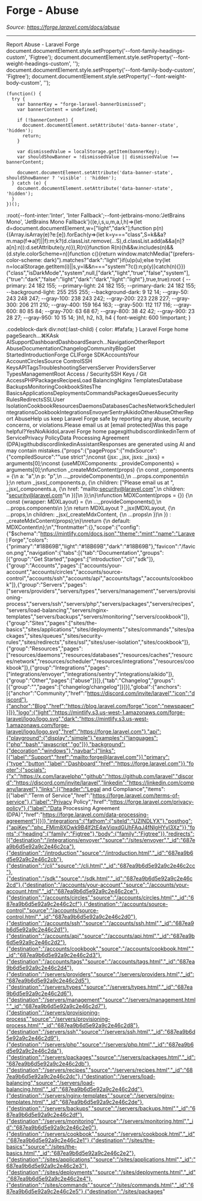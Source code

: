 # Forge - Abuse

*Source: https://forge.laravel.com/docs/abuse*

---

Report Abuse - Laravel Forge
              document.documentElement.style.setProperty('--font-family-headings-custom', 'Figtree');
              document.documentElement.style.setProperty('--font-weight-headings-custom', '');
              document.documentElement.style.setProperty('--font-family-body-custom', 'Figtree');
              document.documentElement.style.setProperty('--font-weight-body-custom', '');
            
    (function() {
      try {
        var bannerKey = "forge-laravel-bannerDismissed";
        var bannerContent = undefined;
        
        if (!bannerContent) {
          document.documentElement.setAttribute('data-banner-state', 'hidden');
          return;
        }
        
        var dismissedValue = localStorage.getItem(bannerKey);
        var shouldShowBanner = !dismissedValue || dismissedValue !== bannerContent;
        
        document.documentElement.setAttribute('data-banner-state', shouldShowBanner ? 'visible' : 'hidden');
      } catch (e) {
        document.documentElement.setAttribute('data-banner-state', 'hidden');
      }
    })();
  :root{--font-inter:'Inter', 'Inter Fallback';--font-jetbrains-mono:'JetBrains Mono', 'JetBrains Mono Fallback'}((e,i,s,u,m,a,l,h)=>{let d=document.documentElement,w=["light","dark"];function p(n){(Array.isArray(e)?e:[e]).forEach(y=>{let k=y==="class",S=k&&a?m.map(f=>a[f]||f):m;k?(d.classList.remove(...S),d.classList.add(a&&a[n]?a[n]:n)):d.setAttribute(y,n)}),R(n)}function R(n){h&&w.includes(n)&&(d.style.colorScheme=n)}function c(){return window.matchMedia("(prefers-color-scheme: dark)").matches?"dark":"light"}if(u)p(u);else try{let n=localStorage.getItem(i)||s,y=l&&n==="system"?c():n;p(y)}catch(n){}})("class","isDarkMode","system",null,["dark","light","true","false","system"],{"true":"dark","false":"light","dark":"dark","light":"light"},true,true):root {
    --primary: 24 182 155;
    --primary-light: 24 182 155;
    --primary-dark: 24 182 155;
    --background-light: 255 255 255;
    --background-dark: 9 12 14;
    --gray-50: 243 248 247;
    --gray-100: 238 243 242;
    --gray-200: 223 228 227;
    --gray-300: 206 211 210;
    --gray-400: 159 164 163;
    --gray-500: 112 117 116;
    --gray-600: 80 85 84;
    --gray-700: 63 68 67;
    --gray-800: 38 42 42;
    --gray-900: 23 28 27;
    --gray-950: 10 15 14;
  }h1, h2, h3, h4 {
    font-weight: 600 !important;
}

.codeblock-dark div:not(:last-child) {
    color: #fafafa;
}
Laravel Forge home pageSearch...⌘KAsk AISupportDashboardDashboardSearch...NavigationOtherReport AbuseDocumentationChangelogCommunityBlogGet StartedIntroductionForge CLIForge SDKAccountsYour AccountCirclesSource ControlSSH KeysAPITagsTroubleshootingServersServer ProvidersServer TypesManagementRoot Access / SecuritySSH Keys / Git AccessPHPPackagesRecipesLoad BalancingNginx TemplatesDatabase BackupsMonitoringCookbookSitesThe BasicsApplicationsDeploymentsCommandsPackagesQueuesSecurity RulesRedirectsSSLUser IsolationCookbookResourcesDaemonsDatabasesCachesNetworkSchedulerIntegrationsCookbookIntegrationsEnvoyerSentryAikidoOtherAbuseOtherReport AbuseHelp us keep Laravel Forge safe by reporting any abuse, security concerns, or violations.Please email us at [email&#160;protected]Was this page helpful?YesNoAikidoLaravel Forge home pagexgithubdiscordlinkedinTerm of ServicePrivacy PolicyData Processing Agreement (DPA)xgithubdiscordlinkedinAssistantResponses are generated using AI and may contain mistakes.{"props":{"pageProps":{"mdxSource":{"compiledSource":"\"use strict\";\nconst {jsx: _jsx, jsxs: _jsxs} = arguments[0];\nconst {useMDXComponents: _provideComponents} = arguments[0];\nfunction _createMdxContent(props) {\n  const _components = {\n    a: \"a\",\n    p: \"p\",\n    ..._provideComponents(),\n    ...props.components\n  };\n  return _jsxs(_components.p, {\n    children: [\"Please email us at \", _jsx(_components.a, {\n      href: \"mailto:security@laravel.com\",\n      children: \"security@laravel.com\"\n    })]\n  });\n}\nfunction MDXContent(props = {}) {\n  const {wrapper: MDXLayout} = {\n    ..._provideComponents(),\n    ...props.components\n  };\n  return MDXLayout ? _jsx(MDXLayout, {\n    ...props,\n    children: _jsx(_createMdxContent, {\n      ...props\n    })\n  }) : _createMdxContent(props);\n}\nreturn {\n  default: MDXContent\n};\n","frontmatter":{},"scope":{"config":{"$schema":"https://mintlify.com/docs.json","theme":"mint","name":"Laravel Forge","colors":{"primary":"#18B69B","light":"#18B69B","dark":"#18B69B"},"favicon":"/favicon.png","navigation":{"tabs":[{"tab":"Documentation","groups":[{"group":"Get Started","pages":["introduction","cli","sdk"]},{"group":"Accounts","pages":["accounts/your-account","accounts/circles","accounts/source-control","accounts/ssh","accounts/api","accounts/tags","accounts/cookbook"]},{"group":"Servers","pages":["servers/providers","servers/types","servers/management","servers/provisioning-process","servers/ssh","servers/php","servers/packages","servers/recipes","servers/load-balancing","servers/nginx-templates","servers/backups","servers/monitoring","servers/cookbook"]},{"group":"Sites","pages":["sites/the-basics","sites/applications","sites/deployments","sites/commands","sites/packages","sites/queues","sites/security-rules","sites/redirects","sites/ssl","sites/user-isolation","sites/cookbook"]},{"group":"Resources","pages":["resources/daemons","resources/databases","resources/caches","resources/network","resources/scheduler","resources/integrations","resources/cookbook"]},{"group":"Integrations","pages":["integrations/envoyer","integrations/sentry","integrations/aikido"]},{"group":"Other","pages":["abuse"]}]},{"tab":"Changelog","groups":[{"group":"","pages":["changelog/changelog"]}]}],"global":{"anchors":[{"anchor":"Community","href":"https://discord.com/invite/laravel","icon":"discord"},{"anchor":"Blog","href":"https://blog.laravel.com/forge","icon":"newspaper"}]}},"logo":{"light":"https://mintlify.s3.us-west-1.amazonaws.com/forge-laravel/logo/logo.svg","dark":"https://mintlify.s3.us-west-1.amazonaws.com/forge-laravel/logo/logo.svg","href":"https://forge.laravel.com"},"api":{"playground":{"display":"simple"},"examples":{"languages":["php","bash","javascript","go"]}},"background":{"decoration":"windows"},"navbar":{"links":[{"label":"Support","href":"mailto:forge@laravel.com"}],"primary":{"type":"button","label":"Dashboard","href":"https://forge.laravel.com"}},"footer":{"socials":{"x":"https://x.com/laravelphp","github":"https://github.com/laravel","discord":"https://discord.com/invite/laravel","linkedin":"https://linkedin.com/company/laravel"},"links":[{"header":"Legal and Compliance","items":[{"label":"Term of Service","href":"https://forge.laravel.com/terms-of-service"},{"label":"Privacy Policy","href":"https://forge.laravel.com/privacy-policy"},{"label":"Data Processing Agreement (DPA)","href":"https://forge.laravel.com/data-processing-agreement"}]}]},"integrations":{"fathom":{"siteId":"UZINDLYX"},"posthog":{"apiKey":"phc_FMim8XOwk9B4lf2tE4wViqxdGUhFAqJ4fNlgHYvI3Xz"}},"fonts":{"heading":{"family":"Figtree"},"body":{"family":"Figtree"}},"redirects":[{"destination":"/integrations/envoyer","source":"/sites/envoyer","_id":"687ea9b6d5e92a9c2e46c2ca"},{"destination":"/introduction","source":"/introduction.html","_id":"687ea9b6d5e92a9c2e46c2cb"},{"destination":"/cli","source":"/cli.html","_id":"687ea9b6d5e92a9c2e46c2cc"},{"destination":"/sdk","source":"/sdk.html","_id":"687ea9b6d5e92a9c2e46c2cd"},{"destination":"/accounts/your-account","source":"/accounts/your-account.html","_id":"687ea9b6d5e92a9c2e46c2ce"},{"destination":"/accounts/circles","source":"/accounts/circles.html","_id":"687ea9b6d5e92a9c2e46c2cf"},{"destination":"/accounts/source-control","source":"/accounts/source-control.html","_id":"687ea9b6d5e92a9c2e46c2d0"},{"destination":"/accounts/ssh","source":"/accounts/ssh.html","_id":"687ea9b6d5e92a9c2e46c2d1"},{"destination":"/accounts/api","source":"/accounts/api.html","_id":"687ea9b6d5e92a9c2e46c2d2"},{"destination":"/accounts/cookbook","source":"/accounts/cookbook.html","_id":"687ea9b6d5e92a9c2e46c2d3"},{"destination":"/accounts/tags","source":"/accounts/tags.html","_id":"687ea9b6d5e92a9c2e46c2d4"},{"destination":"/servers/providers","source":"/servers/providers.html","_id":"687ea9b6d5e92a9c2e46c2d5"},{"destination":"/servers/types","source":"/servers/types.html","_id":"687ea9b6d5e92a9c2e46c2d6"},{"destination":"/servers/management","source":"/servers/management.html","_id":"687ea9b6d5e92a9c2e46c2d7"},{"destination":"/servers/provisioning-process","source":"/servers/provisioning-process.html","_id":"687ea9b6d5e92a9c2e46c2d8"},{"destination":"/servers/ssh","source":"/servers/ssh.html","_id":"687ea9b6d5e92a9c2e46c2d9"},{"destination":"/servers/php","source":"/servers/php.html","_id":"687ea9b6d5e92a9c2e46c2da"},{"destination":"/servers/packages","source":"/servers/packages.html","_id":"687ea9b6d5e92a9c2e46c2db"},{"destination":"/servers/recipes","source":"/servers/recipes.html","_id":"687ea9b6d5e92a9c2e46c2dc"},{"destination":"/servers/load-balancing","source":"/servers/load-balancing.html","_id":"687ea9b6d5e92a9c2e46c2dd"},{"destination":"/servers/nginx-templates","source":"/servers/nginx-templates.html","_id":"687ea9b6d5e92a9c2e46c2de"},{"destination":"/servers/backups","source":"/servers/backups.html","_id":"687ea9b6d5e92a9c2e46c2df"},{"destination":"/servers/monitoring","source":"/servers/monitoring.html","_id":"687ea9b6d5e92a9c2e46c2e0"},{"destination":"/servers/cookbook","source":"/servers/cookbook.html","_id":"687ea9b6d5e92a9c2e46c2e1"},{"destination":"/sites/the-basics","source":"/sites/the-basics.html","_id":"687ea9b6d5e92a9c2e46c2e2"},{"destination":"/sites/applications","source":"/sites/applications.html","_id":"687ea9b6d5e92a9c2e46c2e3"},{"destination":"/sites/deployments","source":"/sites/deployments.html","_id":"687ea9b6d5e92a9c2e46c2e4"},{"destination":"/sites/commands","source":"/sites/commands.html","_id":"687ea9b6d5e92a9c2e46c2e5"},{"destination":"/sites/packages"
